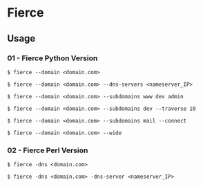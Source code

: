 # Fierce

## Usage

### 01 - Fierce Python Version

`$ fierce --domain <domain.com>`

`$ fierce --domain <domain.com> --dns-servers <nameserver_IP>`

`$ fierce --domain <domain.com> --subdomains www dev admin`

`$ fierce --domain <domain.com> --subdomains dev --traverse 10`

`$ fierce --domain <domain.com> --subdomains mail --connect`

`$ fierce --domain <domain.com> --wide`

### 02 - Fierce Perl Version

`$ fierce -dns <domain.com>`

`$ fierce -dns <domain.com> -dns-server <nameserver_IP>`